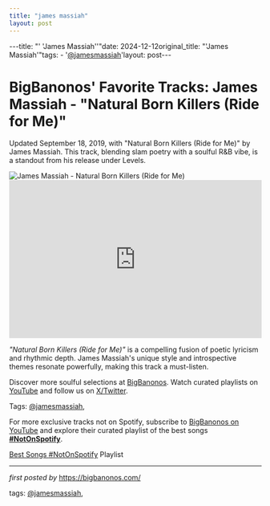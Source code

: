 ```yaml
---
title: "james massiah"
layout: post
---
```

---title: "' 'James Massiah''"date: 2024-12-12original_title: "'James Massiah'"tags:  - '[@jamesmassiah](/tags/jamesmassiah/)'layout: post---<!-- Post Title --><h1 >BigBanonos' Favorite Tracks: James Massiah - "Natural Born Killers (Ride for Me)"</h1> <!-- Introductory Text --><p >Updated September 18, 2019, with "Natural Born Killers (Ride for Me)" by James Massiah. This track, blending slam poetry with a soulful R&B vibe, is a standout from his release under Levels.</p> <!-- Featured Image --><div > <img src="https://images-prod.dazeddigital.com/640/0-0-1000-854/azure/dazed-prod/1200/8/1208451.jpg" alt="James Massiah - Natural Born Killers (Ride for Me)" /></div> <!-- YouTube Video Embed --><div > <iframe width="100%" height="315" src="https://www.youtube.com/embed/bCqDTJfBmF8" title="James Massiah - Natural Born Killers (Ride for Me)" frameborder="0" allow="accelerometer; autoplay; encrypted-media; gyroscope; picture-in-picture; web-share" referrerpolicy="strict-origin-when-cross-origin" allowfullscreen></iframe></div> <!-- Song Information --><div > <p><em>"Natural Born Killers (Ride for Me)"</em> is a compelling fusion of poetic lyricism and rhythmic depth. James Massiah's unique style and introspective themes resonate powerfully, making this track a must-listen.</p></div> <!-- Footer Links --><div > <p>Discover more soulful selections at <a href="https://bigbanonos.com/" target="_blank">BigBanonos</a>. Watch curated playlists on <a href="https://www.youtube.com/[@BigBanonos](/tags/BigBanonos/)" target="_blank">YouTube</a> and follow us on <a href="https://x.com/bigbanonos" target="_blank">X/Twitter</a>.</p></div> <!-- Tags --><p >Tags: [@jamesmassiah](/tags/jamesmassiah/),</p><!--Subscribe and Playlist Links--><div>    <p>For more exclusive tracks not on Spotify, subscribe to <a href="https://www.youtube.com/[@BigBanonos](/tags/BigBanonos/)" target="_blank">BigBanonos on YouTube</a> and explore their curated playlist of the best songs <strong>[#NotOnSpotify](/tags/NotOnSpotify/)</strong>.</p>    <p><a href="https://www.youtube.com/playlist?list=PLtuNtuTatqI0kFahUCbtbfenC_ET5O_tr" target="_blank">Best Songs [#NotOnSpotify](/tags/NotOnSpotify/) Playlist<br /></a></p></div><hr /><p><em>first posted by</em> <a href="https://bigbanonos.com/" rel="noopener" target="_new">https://bigbanonos.com/</a></p><p>tags: [@jamesmassiah](/tags/jamesmassiah/),</p>